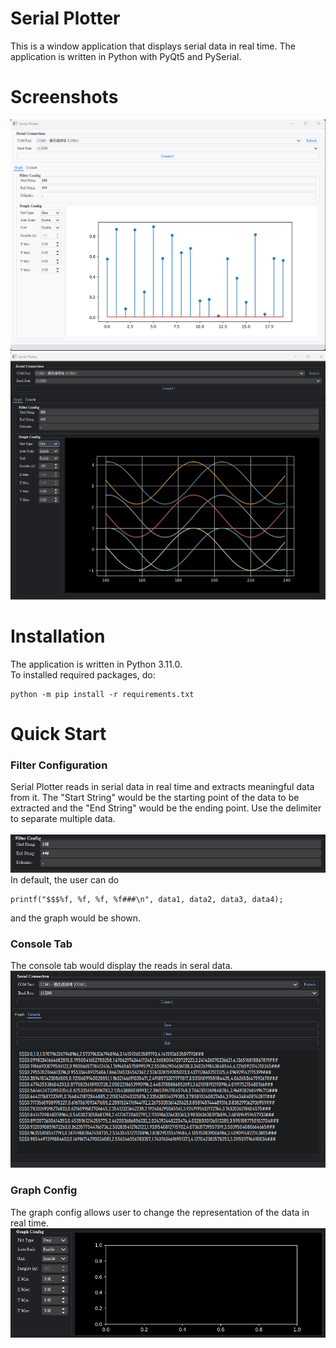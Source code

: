 # Serial Plotter
This is a window application that displays serial data in real time. The application is written in Python with PyQt5 and PySerial.

# Screenshots
![Stem_Light_Background.png](https://github.com/howardliao0211/SerialPlotter/blob/main/screenshot/Stem_Light_Background.png)
![Plot_Dark_Background.png](https://github.com/howardliao0211/SerialPlotter/blob/main/screenshot/Plot_Dark_Background.png)

# Installation
The application is written in Python 3.11.0. 
<br>
To installed required packages, do:
```
python -m pip install -r requirements.txt
```
# Quick Start
### Filter Configuration
Serial Plotter reads in serial data in real time and extracts meaningful data from it. The "Start String" would be the starting point of the data to be extracted and the "End String" would be the ending point. Use the delimiter to separate multiple data. 
<br>
<br>
![Filter Config](https://github.com/howardliao0211/SerialPlotter/blob/main/screenshot/filter_config.png)
In default, the user can do
```
printf("$$$%f, %f, %f, %f###\n", data1, data2, data3, data4);
```
and the graph would be shown. 
<br>

### Console Tab
The console tab would display the reads in seral data. 
![Console](https://github.com/howardliao0211/SerialPlotter/blob/main/screenshot/console_tab.png)

### Graph Config
The graph config allows user to change the representation of the data in real time. <br>
![Graph Config](https://github.com/howardliao0211/SerialPlotter/blob/main/screenshot/graph_config.png)


